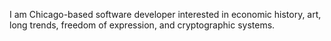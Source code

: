 I am Chicago-based software developer interested in economic history, art, long trends, freedom of expression, and cryptographic systems.